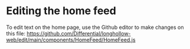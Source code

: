 # Editing the home feed

To edit text on the home page, use the Github editor to make changes on this file: https://github.com/Differential/longhollow-web/edit/main/components/HomeFeed/HomeFeed.js

